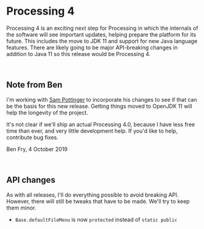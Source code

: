 Processing 4
==============================
Processing 4 is an exciting next step for Processing in which the internals of the software will see important updates, helping prepare the platform for its future. This includes the move to JDK 11 and support for new Java language features. There are likely going to be major API-breaking changes in addition to Java 11 so this release would be Processing 4.

<br>

Note from Ben
------------------------------
I'm working with [Sam Pottinger](https://github.com/sampottinger) to incorporate his changes to see if that can be the basis for this new release. Getting things moved to OpenJDK 11 will help the longevity of the project.

It's not clear if we'll ship an actual Processing 4.0, because I have less free time than ever, and very little development help. If you'd like to help, contribute bug fixes.

Ben Fry, 4 October 2019

<br>

API changes
------------------------------
As with all releases, I'll do everything possible to avoid breaking API. However, there will still be tweaks that have to be made. We'll try to keep them minor.

* `Base.defaultFileMenu` is now `protected` instead of `static public`

